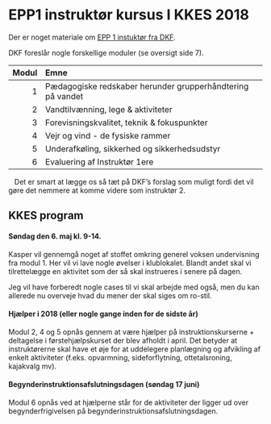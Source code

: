 # EPP1 instruktør kursus I KKES 2018


Der er noget materiale om [EPP 1 instuktør fra DKF](https://drive.google.com/file/d/0B4vS7ek5Y8VlTy1SRF9JWUJacDQ/view).

DKF foreslår nogle forskellige moduler (se oversigt side 7).

| Modul | Emne |
| ---: | :--- |
​​1 | Pædagogiske redskaber herunder grupperhåndtering på vandet 
2 | Vandtilvænning, lege & aktiviteter 
3 | Forevisningskvalitet, teknik & fokuspunkter 
​4 | Vejr og vind - de fysiske rammer 
​5 | Underafkøling, sikkerhed og sikkerhedsudstyr 
​6 | Evaluering af Instruktør 1ere 
​
​
​
Det er smart at lægge os så tæt på DKF’s forslag som muligt fordi det vil gøre det nemmere at komme videre som instruktør 2.

## KKES program
#### Søndag den 6. maj kl. 9-14.
Kasper vil gennemgå noget af stoffet omkring generel voksen undervisning fra modul 1. Her vil vi lave nogle øvelser i klublokalet. Blandt andet skal vi tilrettelægge en aktivitet som der så skal instrueres i senere på dagen.

Jeg vil have forberedt nogle cases til vi skal arbejde med også, men du kan allerede nu overveje hvad du mener der skal siges om ro-stil.

#### Hjælper i 2018 (eller nogle gange inden for de sidste år)

Modul 2, 4 og 5 opnås gennem at være hjælper på instruktionskurserne + deltagelse i førstehjælpskurset der blev afholdt i april. Det betyder at instruktørerne skal have et øje for at uddelegere planlægning og afvikling af enkelt aktiviteter (f.eks. opvarmning, sideforflytning, ottetalsroning, kajakvalg mv).

#### Begynderinstruktionsafslutningsdagen (søndag 17 juni)
Modul 6 opnås ved at hjælperne står for de aktiviteter der ligger ud over begynderfrigivelsen på begynderinstruktionsafslutningsdagen.

